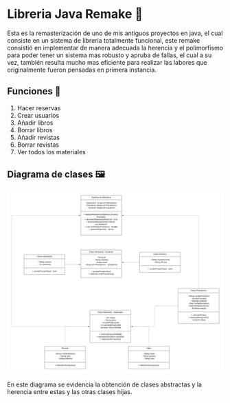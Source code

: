 # Libreria Java Remake 📕

Esta es la remasterización de uno de mis antiguos proyectos en java, el cual consiste en un sistema de libreria totalmente funcional, este remake consistió en implementar de manera adecuada la herencia y el polimorfismo para poder tener un sistema mas robusto y apruba de fallas, el cual a su vez, también resulta mucho mas eficiente para realizar las labores que originalmente fueron pensadas en primera instancia.

## Funciones 📏

1. Hacer reservas
2. Crear usuarios
3. Añadir libros
4. Borrar libros
5. Añadir revistas
6. Borrar revistas
7. Ver todos los materiales

## Diagrama de clases 🖼️


![alt text](<Sistema Libreria.png>)

En este diagrama se evidencia la obtención de clases abstractas y la herencia entre estas y las otras clases hijas.